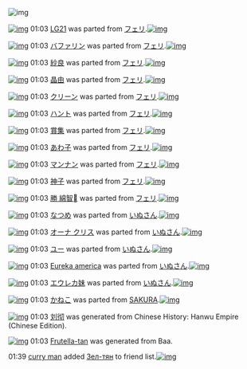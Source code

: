 ![img](http://gdrive-cdn.herokuapp.com/537b65a5bc09f0000721dda7/512px-barcode.png)

[![img](http://www.deviantsart.com/3qo398j.png)](http://www.barcodekanojo.com/kanojo/2363/LG21) 01:03 [LG21](http://www.barcodekanojo.com/kanojo/2363/LG21) was parted from [フェリ](http://www.barcodekanojo.com/kanojo/2363/LG21).[![img](http://www.deviantsart.com/2ekpk5a.jpeg)](http://www.barcodekanojo.com/user/12204/%E3%83%95%E3%82%A7%E3%83%AA) 

[![img](http://www.deviantsart.com/92lkp8.png)](http://www.barcodekanojo.com/kanojo/8596/%E3%83%90%E3%83%95%E3%82%A1%E3%83%AA%E3%83%B3) 01:03 [バファリン](http://www.barcodekanojo.com/kanojo/8596/%E3%83%90%E3%83%95%E3%82%A1%E3%83%AA%E3%83%B3) was parted from [フェリ](http://www.barcodekanojo.com/kanojo/8596/%E3%83%90%E3%83%95%E3%82%A1%E3%83%AA%E3%83%B3).[![img](http://www.deviantsart.com/2ekpk5a.jpeg)](http://www.barcodekanojo.com/user/12204/%E3%83%95%E3%82%A7%E3%83%AA) 

[![img](http://www.deviantsart.com/eq5qm3.png)](http://www.barcodekanojo.com/kanojo/2370316/%E7%B4%97%E8%89%AF) 01:03 [紗良](http://www.barcodekanojo.com/kanojo/2370316/%E7%B4%97%E8%89%AF) was parted from [フェリ](http://www.barcodekanojo.com/kanojo/2370316/%E7%B4%97%E8%89%AF).[![img](http://www.deviantsart.com/2ekpk5a.jpeg)](http://www.barcodekanojo.com/user/12204/%E3%83%95%E3%82%A7%E3%83%AA) 

[![img](http://www.deviantsart.com/1m93mcr.png)](http://www.barcodekanojo.com/kanojo/88641/%E6%99%B6%E7%94%B1) 01:03 [晶由](http://www.barcodekanojo.com/kanojo/88641/%E6%99%B6%E7%94%B1) was parted from [フェリ](http://www.barcodekanojo.com/kanojo/88641/%E6%99%B6%E7%94%B1).[![img](http://www.deviantsart.com/2ekpk5a.jpeg)](http://www.barcodekanojo.com/user/12204/%E3%83%95%E3%82%A7%E3%83%AA) 

[![img](http://www.deviantsart.com/2t6c4lg.png)](http://www.barcodekanojo.com/kanojo/2517603/%E3%82%AF%E3%83%AA%E3%83%BC%E3%83%B3) 01:03 [クリーン](http://www.barcodekanojo.com/kanojo/2517603/%E3%82%AF%E3%83%AA%E3%83%BC%E3%83%B3) was parted from [フェリ](http://www.barcodekanojo.com/kanojo/2517603/%E3%82%AF%E3%83%AA%E3%83%BC%E3%83%B3).[![img](http://www.deviantsart.com/2ekpk5a.jpeg)](http://www.barcodekanojo.com/user/12204/%E3%83%95%E3%82%A7%E3%83%AA) 

[![img](http://www.deviantsart.com/2iadm8o.png)](http://www.barcodekanojo.com/kanojo/2905839/%E3%83%8F%E3%83%B3%E3%83%88) 01:03 [ハント](http://www.barcodekanojo.com/kanojo/2905839/%E3%83%8F%E3%83%B3%E3%83%88) was parted from [フェリ](http://www.barcodekanojo.com/kanojo/2905839/%E3%83%8F%E3%83%B3%E3%83%88).[![img](http://www.deviantsart.com/2ekpk5a.jpeg)](http://www.barcodekanojo.com/user/12204/%E3%83%95%E3%82%A7%E3%83%AA) 

[![img](http://www.deviantsart.com/26325ir.png)](http://www.barcodekanojo.com/kanojo/2718335/%E8%B3%9E%E9%9B%86) 01:03 [賞集](http://www.barcodekanojo.com/kanojo/2718335/%E8%B3%9E%E9%9B%86) was parted from [フェリ](http://www.barcodekanojo.com/kanojo/2718335/%E8%B3%9E%E9%9B%86).[![img](http://www.deviantsart.com/2ekpk5a.jpeg)](http://www.barcodekanojo.com/user/12204/%E3%83%95%E3%82%A7%E3%83%AA) 

[![img](http://www.deviantsart.com/2tgafrh.png)](http://www.barcodekanojo.com/kanojo/746732/%E3%81%82%E3%82%8F%E5%AD%90) 01:03 [あわ子](http://www.barcodekanojo.com/kanojo/746732/%E3%81%82%E3%82%8F%E5%AD%90) was parted from [フェリ](http://www.barcodekanojo.com/kanojo/746732/%E3%81%82%E3%82%8F%E5%AD%90).[![img](http://www.deviantsart.com/2ekpk5a.jpeg)](http://www.barcodekanojo.com/user/12204/%E3%83%95%E3%82%A7%E3%83%AA) 

[![img](http://www.deviantsart.com/a2lv4g.png)](http://www.barcodekanojo.com/kanojo/37293/%E3%83%9E%E3%83%B3%E3%83%8A%E3%83%B3) 01:03 [マンナン](http://www.barcodekanojo.com/kanojo/37293/%E3%83%9E%E3%83%B3%E3%83%8A%E3%83%B3) was parted from [フェリ](http://www.barcodekanojo.com/kanojo/37293/%E3%83%9E%E3%83%B3%E3%83%8A%E3%83%B3).[![img](http://www.deviantsart.com/2ekpk5a.jpeg)](http://www.barcodekanojo.com/user/12204/%E3%83%95%E3%82%A7%E3%83%AA) 

[![img](http://www.deviantsart.com/3oq01i5.png)](http://www.barcodekanojo.com/kanojo/305360/%E7%A5%9E%E5%AD%90) 01:03 [神子](http://www.barcodekanojo.com/kanojo/305360/%E7%A5%9E%E5%AD%90) was parted from [フェリ](http://www.barcodekanojo.com/kanojo/305360/%E7%A5%9E%E5%AD%90).[![img](http://www.deviantsart.com/2ekpk5a.jpeg)](http://www.barcodekanojo.com/user/12204/%E3%83%95%E3%82%A7%E3%83%AA) 

[![img](http://www.deviantsart.com/2easvg0.png)](http://www.barcodekanojo.com/kanojo/1725504/%E5%8B%9D%20%E7%B6%BF%E6%99%BA%EE%84%A0) 01:03 [勝 綿智](http://www.barcodekanojo.com/kanojo/1725504/%E5%8B%9D%20%E7%B6%BF%E6%99%BA%EE%84%A0) was parted from [フェリ](http://www.barcodekanojo.com/kanojo/1725504/%E5%8B%9D%20%E7%B6%BF%E6%99%BA%EE%84%A0).[![img](http://www.deviantsart.com/2ekpk5a.jpeg)](http://www.barcodekanojo.com/user/12204/%E3%83%95%E3%82%A7%E3%83%AA) 

[![img](http://www.deviantsart.com/23gb1ef.png)](http://www.barcodekanojo.com/kanojo/3082041/%E3%81%AA%E3%81%A4%E3%82%81) 01:03 [なつめ](http://www.barcodekanojo.com/kanojo/3082041/%E3%81%AA%E3%81%A4%E3%82%81) was parted from [いぬさん](http://www.barcodekanojo.com/kanojo/3082041/%E3%81%AA%E3%81%A4%E3%82%81).[![img](http://www.deviantsart.com/23q3t7f.png)](http://www.barcodekanojo.com/user/262555/%E3%81%84%E3%81%AC%E3%81%95%E3%82%93) 

[![img](http://www.deviantsart.com/1pjcj5i.png)](http://www.barcodekanojo.com/kanojo/1035255/%E3%82%AA%E3%83%BC%E3%83%8A%20%E3%82%AF%E3%83%AA%E3%82%B9) 01:03 [オーナ クリス](http://www.barcodekanojo.com/kanojo/1035255/%E3%82%AA%E3%83%BC%E3%83%8A%20%E3%82%AF%E3%83%AA%E3%82%B9) was parted from [いぬさん](http://www.barcodekanojo.com/kanojo/1035255/%E3%82%AA%E3%83%BC%E3%83%8A%20%E3%82%AF%E3%83%AA%E3%82%B9).[![img](http://www.deviantsart.com/23q3t7f.png)](http://www.barcodekanojo.com/user/262555/%E3%81%84%E3%81%AC%E3%81%95%E3%82%93) 

[![img](http://www.deviantsart.com/130e3g2.png)](http://www.barcodekanojo.com/kanojo/2519182/%E3%83%A6%E3%83%BC) 01:03 [ユー](http://www.barcodekanojo.com/kanojo/2519182/%E3%83%A6%E3%83%BC) was parted from [いぬさん](http://www.barcodekanojo.com/kanojo/2519182/%E3%83%A6%E3%83%BC).[![img](http://www.deviantsart.com/23q3t7f.png)](http://www.barcodekanojo.com/user/262555/%E3%81%84%E3%81%AC%E3%81%95%E3%82%93) 

[![img](http://www.deviantsart.com/6rf6c6.png)](http://www.barcodekanojo.com/kanojo/1019039/Eureka%20america) 01:03 [Eureka america](http://www.barcodekanojo.com/kanojo/1019039/Eureka%20america) was parted from [いぬさん](http://www.barcodekanojo.com/kanojo/1019039/Eureka%20america).[![img](http://www.deviantsart.com/23q3t7f.png)](http://www.barcodekanojo.com/user/262555/%E3%81%84%E3%81%AC%E3%81%95%E3%82%93) 

[![img](http://www.deviantsart.com/1g07irg.png)](http://www.barcodekanojo.com/kanojo/1024062/%E3%82%A8%E3%82%A6%E3%83%AC%E3%82%AB%E5%A6%B9) 01:03 [エウレカ妹](http://www.barcodekanojo.com/kanojo/1024062/%E3%82%A8%E3%82%A6%E3%83%AC%E3%82%AB%E5%A6%B9) was parted from [いぬさん](http://www.barcodekanojo.com/kanojo/1024062/%E3%82%A8%E3%82%A6%E3%83%AC%E3%82%AB%E5%A6%B9).[![img](http://www.deviantsart.com/23q3t7f.png)](http://www.barcodekanojo.com/user/262555/%E3%81%84%E3%81%AC%E3%81%95%E3%82%93) 

[![img](http://www.deviantsart.com/3fmeiuf.png)](http://www.barcodekanojo.com/kanojo/3192011/%E3%81%8B%E3%81%AD%E3%81%93) 01:03 [かねこ](http://www.barcodekanojo.com/kanojo/3192011/%E3%81%8B%E3%81%AD%E3%81%93) was parted from [SAKURA](http://www.barcodekanojo.com/kanojo/3192011/%E3%81%8B%E3%81%AD%E3%81%93).[![img](http://www.deviantsart.com/2bu1fn4.jpeg)](http://www.barcodekanojo.com/user/208043/SAKURA) 

[![img](http://www.deviantsart.com/1nps2vn.png)](http://www.barcodekanojo.com/kanojo/3192786/%E5%88%98%E5%BD%BB) 01:03 [刘彻](http://www.barcodekanojo.com/kanojo/3192786/%E5%88%98%E5%BD%BB) was generated from Chinese History: Hanwu Empire (Chinese Edition).

[![img](http://www.deviantsart.com/1ale1ih.png)](http://www.barcodekanojo.com/kanojo/3192787/Frutella-tan) 01:03 [Frutella-tan](http://www.barcodekanojo.com/kanojo/3192787/Frutella-tan) was generated from Baa.

01:39 [curry man](http://www.barcodekanojo.com/user/500217/curry%20man) added [Зел-тян](http://www.barcodekanojo.com/kanojo/3142797/%D0%97%D0%B5%D0%BB-%D1%82%D1%8F%D0%BD) to friend list.[![img](http://www.deviantsart.com/1pamqs2.png)](http://www.barcodekanojo.com/kanojo/3142797/%D0%97%D0%B5%D0%BB-%D1%82%D1%8F%D0%BD) 

